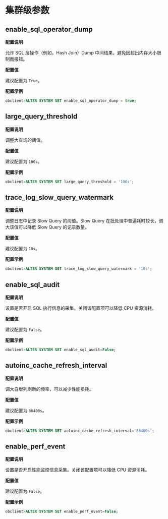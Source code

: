 集群级参数
==========================

enable_sql_operator_dump
---------------------------------------------

**配置说明**

允许 SQL 层操作（例如，Hash Join）Dump 中间结果，避免因超出内存大小限制而报错。

**配置值**

建议配置为 `True`。

**配置示例**

```sql
obclient>ALTER SYSTEM SET enable_sql_operator_dump = true;
```

large_query_threshold
------------------------------------------

**配置说明**

调整大查询的阈值。

**配置值**

建议配置为 `100s`。

**配置示例**

```sql
obclient>ALTER SYSTEM SET large_query_threshold = '100s';
```

trace_log_slow_query_watermark
---------------------------------------------------

**配置说明**

调整日志中记录 Slow Query 的阈值。Slow Query 在批处理中普遍耗时较长，调大该值可以降低 Slow Query 的记录数量。

**配置值**

建议配置为 `10s`。

**配置示例**

```sql
obclient>ALTER SYSTEM SET trace_log_slow_query_watermark = '10s';
```

enable_sql_audit
-------------------------------------

**配置说明**

设置是否开启 SQL 执行信息的采集。关闭该配置项可以降低 CPU 资源消耗。

**配置值**

建议配置为 `False`。

**配置示例**

```sql
obclient>ALTER SYSTEM SET enable_sql_audit=False; 
```

autoinc_cache_refresh_interval
---------------------------------------------------

**配置说明**

调大自增列刷新的频率，可以减少性能损耗。

**配置值**

建议配置为 `86400s`。

**配置示例**

```sql
obclient>ALTER SYSTEM SET autoinc_cache_refresh_interval='86400s'; 
```

enable_perf_event
--------------------------------------

**配置说明**

设置是否开启性能监控信息采集。关闭该配置项可以降低 CPU 资源消耗。

**配置值**

建议配置为 `False`。

**配置示例**

```sql
obclient>ALTER SYSTEM SET enable_perf_event=False; 
```
